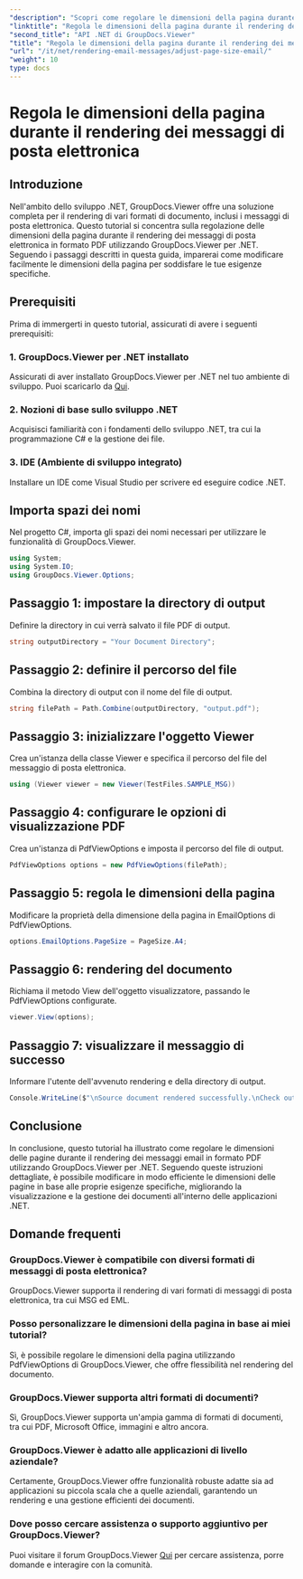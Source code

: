 ```yaml
---
"description": "Scopri come regolare le dimensioni della pagina durante il rendering dei messaggi email in PDF utilizzando GroupDocs.Viewer per .NET. Migliora l'efficienza di visualizzazione dei documenti."
"linktitle": "Regola le dimensioni della pagina durante il rendering dei messaggi di posta elettronica"
"second_title": "API .NET di GroupDocs.Viewer"
"title": "Regola le dimensioni della pagina durante il rendering dei messaggi di posta elettronica"
"url": "/it/net/rendering-email-messages/adjust-page-size-email/"
"weight": 10
type: docs
---
```

# Regola le dimensioni della pagina durante il rendering dei messaggi di posta elettronica

## Introduzione
Nell'ambito dello sviluppo .NET, GroupDocs.Viewer offre una soluzione completa per il rendering di vari formati di documento, inclusi i messaggi di posta elettronica. Questo tutorial si concentra sulla regolazione delle dimensioni della pagina durante il rendering dei messaggi di posta elettronica in formato PDF utilizzando GroupDocs.Viewer per .NET. Seguendo i passaggi descritti in questa guida, imparerai come modificare facilmente le dimensioni della pagina per soddisfare le tue esigenze specifiche.
## Prerequisiti
Prima di immergerti in questo tutorial, assicurati di avere i seguenti prerequisiti:
### 1. GroupDocs.Viewer per .NET installato
Assicurati di aver installato GroupDocs.Viewer per .NET nel tuo ambiente di sviluppo. Puoi scaricarlo da [Qui](https://releases.groupdocs.com/viewer/net/).
### 2. Nozioni di base sullo sviluppo .NET
Acquisisci familiarità con i fondamenti dello sviluppo .NET, tra cui la programmazione C# e la gestione dei file.
### 3. IDE (Ambiente di sviluppo integrato)
Installare un IDE come Visual Studio per scrivere ed eseguire codice .NET.

## Importa spazi dei nomi
Nel progetto C#, importa gli spazi dei nomi necessari per utilizzare le funzionalità di GroupDocs.Viewer.

```csharp
using System;
using System.IO;
using GroupDocs.Viewer.Options;
```

## Passaggio 1: impostare la directory di output
Definire la directory in cui verrà salvato il file PDF di output.
```csharp
string outputDirectory = "Your Document Directory";
```
## Passaggio 2: definire il percorso del file
Combina la directory di output con il nome del file di output.
```csharp
string filePath = Path.Combine(outputDirectory, "output.pdf");
```
## Passaggio 3: inizializzare l'oggetto Viewer
Crea un'istanza della classe Viewer e specifica il percorso del file del messaggio di posta elettronica.
```csharp
using (Viewer viewer = new Viewer(TestFiles.SAMPLE_MSG))
```
## Passaggio 4: configurare le opzioni di visualizzazione PDF
Crea un'istanza di PdfViewOptions e imposta il percorso del file di output.
```csharp
PdfViewOptions options = new PdfViewOptions(filePath);
```
## Passaggio 5: regola le dimensioni della pagina
Modificare la proprietà della dimensione della pagina in EmailOptions di PdfViewOptions.
```csharp
options.EmailOptions.PageSize = PageSize.A4;
```
## Passaggio 6: rendering del documento
Richiama il metodo View dell'oggetto visualizzatore, passando le PdfViewOptions configurate.
```csharp
viewer.View(options);
```
## Passaggio 7: visualizzare il messaggio di successo
Informare l'utente dell'avvenuto rendering e della directory di output.
```csharp
Console.WriteLine($"\nSource document rendered successfully.\nCheck output in {outputDirectory}.");
```

## Conclusione
In conclusione, questo tutorial ha illustrato come regolare le dimensioni delle pagine durante il rendering dei messaggi email in formato PDF utilizzando GroupDocs.Viewer per .NET. Seguendo queste istruzioni dettagliate, è possibile modificare in modo efficiente le dimensioni delle pagine in base alle proprie esigenze specifiche, migliorando la visualizzazione e la gestione dei documenti all'interno delle applicazioni .NET.
## Domande frequenti
### GroupDocs.Viewer è compatibile con diversi formati di messaggi di posta elettronica?
GroupDocs.Viewer supporta il rendering di vari formati di messaggi di posta elettronica, tra cui MSG ed EML.
### Posso personalizzare le dimensioni della pagina in base ai miei tutorial?
Sì, è possibile regolare le dimensioni della pagina utilizzando PdfViewOptions di GroupDocs.Viewer, che offre flessibilità nel rendering del documento.
### GroupDocs.Viewer supporta altri formati di documenti?
Sì, GroupDocs.Viewer supporta un'ampia gamma di formati di documenti, tra cui PDF, Microsoft Office, immagini e altro ancora.
### GroupDocs.Viewer è adatto alle applicazioni di livello aziendale?
Certamente, GroupDocs.Viewer offre funzionalità robuste adatte sia ad applicazioni su piccola scala che a quelle aziendali, garantendo un rendering e una gestione efficienti dei documenti.
### Dove posso cercare assistenza o supporto aggiuntivo per GroupDocs.Viewer?
Puoi visitare il forum GroupDocs.Viewer [Qui](https://forum.groupdocs.com/c/viewer/9) per cercare assistenza, porre domande e interagire con la comunità.